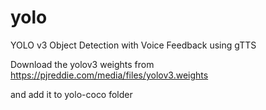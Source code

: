# yolo
YOLO v3 Object Detection with Voice Feedback using gTTS

Download the yolov3 weights from
https://pjreddie.com/media/files/yolov3.weights

and add it to yolo-coco folder